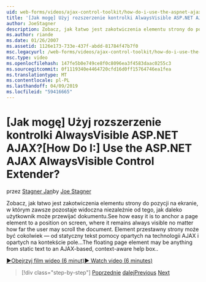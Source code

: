 ```yaml
---
uid: web-forms/videos/ajax-control-toolkit/how-do-i-use-the-aspnet-ajax-alwaysvisible-control-extender
title: '[Jak mogę] Użyj rozszerzenie kontrolki AlwaysVisible ASP.NET AJAX? | Microsoft Docs'
author: JoeStagner
description: Zobacz, jak łatwo jest zakotwiczenia elementu strony do pozycji na ekranie, w którym zawsze pozostaje widoczna niezależnie od tego, jak daleko użytkownik może przewijać dokumentu. ...
ms.author: riande
ms.date: 01/26/2007
ms.assetid: 1126e173-733e-437f-abdd-81784f47b7f0
msc.legacyurl: /web-forms/videos/ajax-control-toolkit/how-do-i-use-the-aspnet-ajax-alwaysvisible-control-extender
msc.type: video
ms.openlocfilehash: 147fe5b0e749ce8f0c8096ea3f4583daac0255c3
ms.sourcegitcommit: 0f1119340e4464720cfd16d0ff15764746ea1fea
ms.translationtype: MT
ms.contentlocale: pl-PL
ms.lasthandoff: 04/09/2019
ms.locfileid: "59416665"
---
```

# <a name="how-do-i-use-the-aspnet-ajax-alwaysvisible-control-extender"></a><span data-ttu-id="021ae-105">[Jak mogę] Użyj rozszerzenie kontrolki AlwaysVisible ASP.NET AJAX?</span><span class="sxs-lookup"><span data-stu-id="021ae-105">[How Do I:] Use the ASP.NET AJAX AlwaysVisible Control Extender?</span></span>

<span data-ttu-id="021ae-106">przez [Stagner Jan](https://github.com/JoeStagner)</span><span class="sxs-lookup"><span data-stu-id="021ae-106">by [Joe Stagner](https://github.com/JoeStagner)</span></span>

<span data-ttu-id="021ae-107">Zobacz, jak łatwo jest zakotwiczenia elementu strony do pozycji na ekranie, w którym zawsze pozostaje widoczna niezależnie od tego, jak daleko użytkownik może przewijać dokumentu.</span><span class="sxs-lookup"><span data-stu-id="021ae-107">See how easy it is to anchor a page element to a position on screen, where it remains always visible no matter how far the user may scroll the document.</span></span> <span data-ttu-id="021ae-108">Element przestawny strony może być cokolwiek — od statyczny tekst pomocy opartych na technologii AJAX i opartych na kontekście pole...</span><span class="sxs-lookup"><span data-stu-id="021ae-108">The floating page element may be anything from static text to an AJAX-based, context-aware help box..</span></span>

[<span data-ttu-id="021ae-109">&#9654;Obejrzyj film wideo (6 minut)</span><span class="sxs-lookup"><span data-stu-id="021ae-109">&#9654; Watch video (6 minutes)</span></span>](https://channel9.msdn.com/Blogs/ASP-NET-Site-Videos/how-do-i-use-the-aspnet-ajax-alwaysvisible-control-extender)

> [!div class="step-by-step"]
> <span data-ttu-id="021ae-110">[Poprzednie](how-do-i-use-the-aspnet-ajax-modalpopup-extender-control.md)
> [dalej](how-do-i-use-the-aspnet-ajax-accordion-control.md)</span><span class="sxs-lookup"><span data-stu-id="021ae-110">[Previous](how-do-i-use-the-aspnet-ajax-modalpopup-extender-control.md)
[Next](how-do-i-use-the-aspnet-ajax-accordion-control.md)</span></span>
